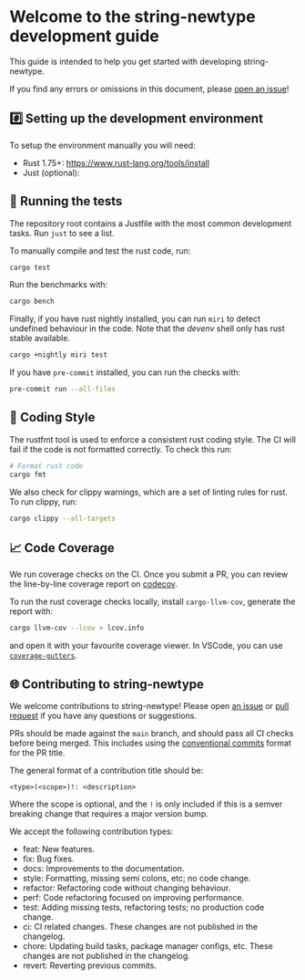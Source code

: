 # Welcome to the string-newtype development guide <!-- omit in toc -->

This guide is intended to help you get started with developing string-newtype.

If you find any errors or omissions in this document, please [open an issue](https://github.com/aborgna/string-newtype/issues/new)!

## #️⃣ Setting up the development environment

To setup the environment manually you will need:

- Rust 1.75+: https://www.rust-lang.org/tools/install
- Just (optional): 

## 🏃 Running the tests

The repository root contains a Justfile with the most common development tasks.
Run `just` to see a list.

To manually compile and test the rust code, run:

```bash
cargo test
```

Run the benchmarks with:

```bash
cargo bench
```

Finally, if you have rust nightly installed, you can run `miri` to detect
undefined behaviour in the code. Note that the _devenv_ shell only has rust
stable available.

```bash
cargo +nightly miri test
```

If you have `pre-commit` installed, you can run the checks with:

```bash
pre-commit run --all-files
```

## 💅 Coding Style

The rustfmt tool is used to enforce a consistent rust coding style. The CI will fail if the code is not formatted correctly.
To check this run:

```bash
# Format rust code
cargo fmt
```

We also check for clippy warnings, which are a set of linting rules for rust. To run clippy, run:

```bash
cargo clippy --all-targets
```

## 📈 Code Coverage

We run coverage checks on the CI. Once you submit a PR, you can review the
line-by-line coverage report on
[codecov](https://app.codecov.io/gh/aborgna/string-newtype/commits?branch=All%20branches).

To run the rust coverage checks locally, install `cargo-llvm-cov`, generate the report with:
```bash
cargo llvm-cov --lcov > lcov.info
```
and open it with your favourite coverage viewer. In VSCode, you can use
[`coverage-gutters`](https://marketplace.visualstudio.com/items?itemName=ryanluker.vscode-coverage-gutters).

## 🌐 Contributing to string-newtype

We welcome contributions to string-newtype! Please open [an issue](https://github.com/aborgna/string-newtype/issues/new) or [pull request](https://github.com/aborgna/string-newtype/compare) if you have any questions or suggestions.

PRs should be made against the `main` branch, and should pass all CI checks before being merged. This includes using the [conventional commits](https://www.conventionalcommits.org/en/v1.0.0/) format for the PR title.

The general format of a contribution title should be:

```
<type>(<scope>)!: <description>
```

Where the scope is optional, and the `!` is only included if this is a semver breaking change that requires a major version bump.

We accept the following contribution types:

- feat: New features.
- fix: Bug fixes.
- docs: Improvements to the documentation.
- style: Formatting, missing semi colons, etc; no code change.
- refactor: Refactoring code without changing behaviour.
- perf: Code refactoring focused on improving performance.
- test: Adding missing tests, refactoring tests; no production code change.
- ci: CI related changes. These changes are not published in the changelog.
- chore: Updating build tasks, package manager configs, etc. These changes are not published in the changelog.
- revert: Reverting previous commits.